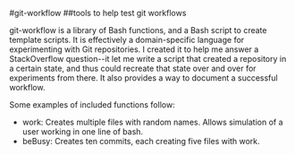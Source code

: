 #git-workflow
##tools to help test git workflows

git-workflow is a library of Bash functions, and a Bash script to create
template scripts. It is effectively a domain-specific language for
experimenting with Git repositories. I created it to help me answer a
StackOverflow question--it let me write a script that created a repository in a
certain state, and thus could recreate that state over and over for experiments
from there. It also provides a way to document a successful workflow.

Some examples of included functions follow:

* work: Creates multiple files with random names. Allows simulation of a user working in one line of bash.
* beBusy: Creates ten commits, each creating five files with work.
